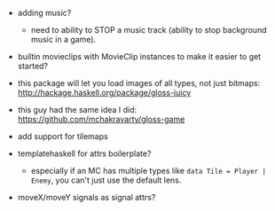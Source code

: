 - adding music?
  - need to ability to STOP a music track (ability to stop background music in a game).
- builtin movieclips with MovieClip instances to make it easier to get started?

- this package will let you load images of all types, not just bitmaps:
    http://hackage.haskell.org/package/gloss-juicy

- this guy had the same idea I did: https://github.com/mchakravarty/gloss-game
- add support for tilemaps

- templatehaskell for attrs boilerplate?
  - especially if an MC has multiple types like `data Tile = Player | Enemy`, you can't just use the default lens.
- moveX/moveY signals as signal attrs?
